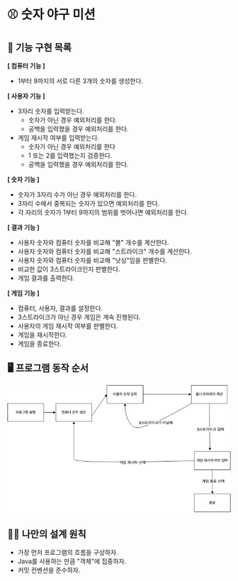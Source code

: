 # ⚾ 숫자 야구 미션

## 🎯 기능 구현 목록

**[ 컴퓨터 기능 ]**
- 1부터 9까지의 서로 다른 3개의 숫자를 생성한다.

**[ 사용자 기능 ]**
- 3자리 숫자를 입력받는다.
  - 숫자가 아닌 경우 예외처리를 한다.
  - 공백을 입력했을 경우 예외처리를 한다.
- 게임 재시작 여부를 입력받는다.
  - 숫자가 아닌 경우 예외처리를 한다
  - 1 또는 2를 입력했는지 검증한다.
  - 공백을 입력했을 경우 예외처리를 한다.

**[ 숫자 기능 ]**
- 숫자가 3자리 수가 아닌 경우 예외처리를 한다.
- 3자리 수에서 중복되는 숫자가 있으면 예외처리를 한다.
- 각 자리의 숫자가 1부터 9까지의 범위를 벗어나면 예외처리를 한다.

**[ 결과 기능 ]**
- 사용자 숫자와 컴퓨터 숫자를 비교해 "볼" 개수를 계산한다.
- 사용자 숫자와 컴퓨터 숫자를 비교해 "스트라이크" 개수를 계산한다.
- 사용자 숫자와 컴퓨터 숫자를 비교해 "낫싱"임을 판별한다.
- 비교한 값이 3스트라이크인지 판별한다.
- 게임 결과를 출력한다.

**[ 게임 기능 ]**
- 컴퓨터, 사용자, 결과를 설정한다.
- 3스트라이크가 아닌 경우 게임은 계속 진행된다.
- 사용자의 게임 재시작 여부를 판별한다.
- 게임을 재시작한다.
- 게임을 종료한다.

## 🖥️ 프로그램 동작 순서

![flow](flow.png)

## 🧑‍💻 나만의 설계 원칙

- 가장 먼저 프로그램의 흐름을 구상하자.
- Java를 사용하는 만큼 "객체"에 집중하자.
- 커밋 컨벤션을 준수하자.